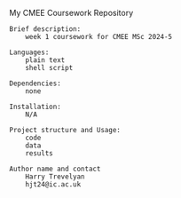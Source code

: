 My CMEE Coursework Repository

    Brief description: 
        week 1 coursework for CMEE MSc 2024-5

    Languages: 
        plain text
        shell script

    Dependencies:
        none

    Installation:
        N/A  

    Project structure and Usage: 
        code
        data
        results

    Author name and contact
        Harry Trevelyan
        hjt24@ic.ac.uk